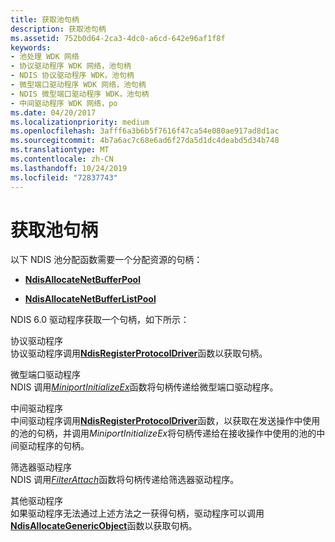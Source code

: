 ```yaml
---
title: 获取池句柄
description: 获取池句柄
ms.assetid: 752b0d64-2ca3-4dc0-a6cd-642e96af1f8f
keywords:
- 池处理 WDK 网络
- 协议驱动程序 WDK 网络，池句柄
- NDIS 协议驱动程序 WDK，池句柄
- 微型端口驱动程序 WDK 网络，池句柄
- NDIS 微型端口驱动程序 WDK，池句柄
- 中间驱动程序 WDK 网络，po
ms.date: 04/20/2017
ms.localizationpriority: medium
ms.openlocfilehash: 3afff6a3b6b5f7616f47ca54e080ae917ad8d1ac
ms.sourcegitcommit: 4b7a6ac7c68e6ad6f27da5d1dc4deabd5d34b748
ms.translationtype: MT
ms.contentlocale: zh-CN
ms.lasthandoff: 10/24/2019
ms.locfileid: "72837743"
---
```

# <a name="obtaining-pool-handles"></a>获取池句柄





以下 NDIS 池分配函数需要一个分配资源的句柄：

-   [**NdisAllocateNetBufferPool**](https://docs.microsoft.com/windows-hardware/drivers/ddi/ndis/nf-ndis-ndisallocatenetbufferpool)

-   [**NdisAllocateNetBufferListPool**](https://docs.microsoft.com/windows-hardware/drivers/ddi/ndis/nf-ndis-ndisallocatenetbufferlistpool)

NDIS 6.0 驱动程序获取一个句柄，如下所示：

<a href="" id="protocol-drivers"></a>协议驱动程序  
协议驱动程序调用[**NdisRegisterProtocolDriver**](https://docs.microsoft.com/windows-hardware/drivers/ddi/ndis/nf-ndis-ndisregisterprotocoldriver)函数以获取句柄。

<a href="" id="miniport-drivers"></a>微型端口驱动程序  
NDIS 调用[*MiniportInitializeEx*](https://docs.microsoft.com/windows-hardware/drivers/ddi/ndis/nc-ndis-miniport_initialize)函数将句柄传递给微型端口驱动程序。

<a href="" id="intermediate-drivers"></a>中间驱动程序  
中间驱动程序调用[**NdisRegisterProtocolDriver**](https://docs.microsoft.com/windows-hardware/drivers/ddi/ndis/nf-ndis-ndisregisterprotocoldriver)函数，以获取在发送操作中使用的池的句柄，并调用*MiniportInitializeEx*将句柄传递给在接收操作中使用的池的中间驱动程序的句柄。

<a href="" id="filter-drivers"></a>筛选器驱动程序  
NDIS 调用[*FilterAttach*](https://docs.microsoft.com/windows-hardware/drivers/ddi/ndis/nc-ndis-filter_attach)函数将句柄传递给筛选器驱动程序。

<a href="" id="other-drivers"></a>其他驱动程序  
如果驱动程序无法通过上述方法之一获得句柄，驱动程序可以调用[**NdisAllocateGenericObject**](https://docs.microsoft.com/windows-hardware/drivers/ddi/ndis/nf-ndis-ndisallocategenericobject)函数以获取句柄。

 

 





